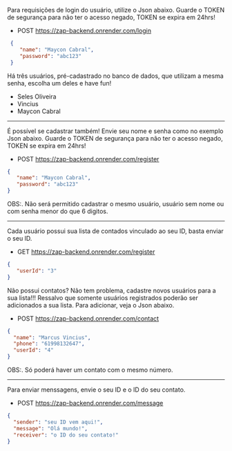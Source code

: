 Para requisições de login do usuário, utilize o Json abaixo. Guarde o TOKEN de segurança para não ter o acesso negado, TOKEN se expira em 24hrs!
- POST https://zap-backend.onrender.com/login
	
```json	
 {
    "name": "Maycon Cabral",	
    "password": "abc123"	
 }	
```

 Há três usuários, pré-cadastrado no banco de dados, que utilizam a mesma senha, escolha um deles e have fun!

* Seles Oliveira
* Vincius
* Maycon Cabral      
___________________________

É possível se cadastrar também! Envie seu nome e senha como no exemplo Json abaixo. Guarde o TOKEN de segurança para não ter o acesso negado, TOKEN se expira em 24hrs!
- POST https://zap-backend.onrender.com/register

```json
{
   "name": "Maycon Cabral",	
   "password": "abc123"	
}
```
OBS:. Não será permitido cadastrar o mesmo usuário, usuário sem nome ou com senha menor do que 6 digitos.
____________________________

Cada usuário possui sua lista de contados vinculado ao seu ID, basta enviar o seu ID.
- GET https://zap-backend.onrender.com/register

```json
{
   "userId": "3"
}
```
Não possui contatos? Não tem problema, cadastre novos usuários para a sua lista!!! Ressalvo que somente usuários registrados poderão ser adicionados a sua lista. Para adicionar, veja o Json abaixo.
-  POST https://zap-backend.onrender.com/contact

```json
{
  "name": "Marcus Vincius",
  "phone": "61998132647",
  "userId": "4"
}
```
OBS:. Só poderá haver um contato com o mesmo número.

____________________________
Para enviar menssagens, envie o seu ID e o ID do seu contato.
- POST https://zap-backend.onrender.com/message

```json
{
  "sender": "seu ID vem aqui!",
  "message": "Olá mundo!",
  "receiver": "o ID do seu contato!"
}
```




   
   

